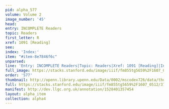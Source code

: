 ```yaml
---
pid: alpha_577
volume: Volume 2
image_number: '45'
head: 
entry: INCOMPLETE Readers
topic: Readers
first_letter: R
xref: 1091 [Reading]
see: 
index: 'Index:'
item: "#item-8e7846f6c"
unparsed: 
line: 'Entry: INCOMPLETE Readers|Topic: Readers|Xref: 1091 [Reading]|Index: | |#item-8e7846f6c'
full_image: https://stacks.stanford.edu/image/iiif/fm855tg5659%2F1607_0512/full/full/0/default.jpg
order: '577'
thumbnail: http://openn.library.upenn.edu/Data/0002/mscodex726/data/thumb/1607_0512_thumb.jpg
full: https://stacks.stanford.edu/image/iiif/fm855tg5659%2F1607_0512/370,4863,2865,130/full/0/default.jpg
manifest: http://dev.llgc.org.uk/annotation/1528401357454
layout: alpha_item
collection: alpha4
---
```

